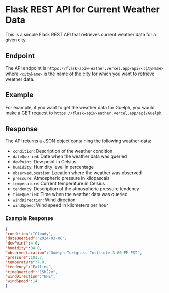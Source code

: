 # Flask REST API for Current Weather Data

This is a simple Flask REST API that retrieves current weather data for a given city.

## Endpoint

The API endpoint is `https://flask-apiw-eather.vercel.app/api/<cityName>` where `<cityName>` is the name of the city for which you want to retrieve weather data.

## Example

For example, if you want to get the weather data for Guelph, you would make a GET request to `https://flask-apiw-eather.vercel.app/api/Guelph`.

## Response

The API returns a JSON object containing the following weather data:

- `condition`: Description of the weather condition
- `dateQueried`: Date when the weather data was queried
- `dewPoint`: Dew point in Celsius
- `humidity`: Humidity level in percentage
- `observedLocation`: Location where the weather was observed
- `pressure`: Atmospheric pressure in kilopascals
- `temperature`: Current temperature in Celsius
- `tendency`: Description of the atmospheric pressure tendency
- `timeQueried`: Time when the weather data was queried
- `windDirection`: Wind direction
- `windSpeed`: Wind speed in kilometers per hour

  
### Example Response

```json
{
"condition":"Cloudy",
"dateQueried":"2024-03-06",
"dewPoint":4.6,
"humidity":84.0,
"observedLocation":"Guelph Turfgrass Institute 3:00 PM EST",
"pressure":101.7,
"temperature":7.0,
"tendency":"Falling",
"timeQueried":"15h22m",
"windDirection":"NNE",
"windSpeed":14
}

